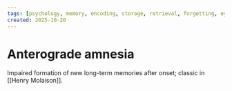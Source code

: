 ```yaml
---
tags: [psychology, memory, encoding, storage, retrieval, forgetting, eyewitness, amnesia, alzheimers, cte]
created: 2025-10-20
---
```

# Anterograde amnesia

Impaired formation of new long-term memories after onset; classic in [[Henry Molaison]].
